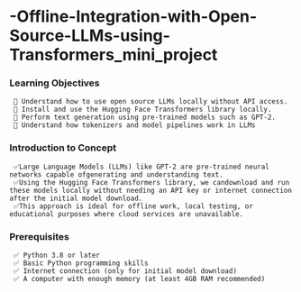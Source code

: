  # -Offline-Integration-with-Open-Source-LLMs-using-Transformers_mini_project

### Learning Objectives
     💠 Understand how to use open source LLMs locally without API access.
     💠 Install and use the Hugging Face Transformers library locally.
     💠 Perform text generation using pre-trained models such as GPT-2.
     💠 Understand how tokenizers and model pipelines work in LLMs
### Introduction to Concept
     ✅Large Language Models (LLMs) like GPT-2 are pre-trained neural networks capable ofgenerating and understanding text. 
     ✅Using the Hugging Face Transformers library, we candownload and run these models locally without needing an API key or internet connection after the initial model download.
     ✅This approach is ideal for offline work, local testing, or educational purposes where cloud services are unavailable.
### Prerequisites
     ✅ Python 3.8 or later
     ✅ Basic Python programming skills
     ✅ Internet connection (only for initial model download)
     ✅ A computer with enough memory (at least 4GB RAM recommended)
